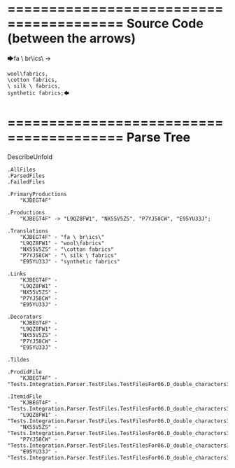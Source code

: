 ========================================
Source Code (between the arrows)
========================================

🡆fa \ br\ics\ ->

    wool\fabrics,
    \cotton fabrics,
    \ silk \ fabrics,
    synthetic fabrics;🡄

========================================
Parse Tree
========================================
DescribeUnfold

    .AllFiles
    .ParsedFiles
    .FailedFiles

    .PrimaryProductions
        "KJBEGT4F" 

    .Productions
        "KJBEGT4F" -> "L9QZ8FW1", "NX55V5ZS", "P7YJ58CW", "E95YU33J";

    .Translations
        "KJBEGT4F" - "fa \ br\ics\"
        "L9QZ8FW1" - "wool\fabrics"
        "NX55V5ZS" - "\cotton fabrics"
        "P7YJ58CW" - "\ silk \ fabrics"
        "E95YU33J" - "synthetic fabrics"

    .Links
        "KJBEGT4F" - 
        "L9QZ8FW1" - 
        "NX55V5ZS" - 
        "P7YJ58CW" - 
        "E95YU33J" - 

    .Decorators
        "KJBEGT4F" - 
        "L9QZ8FW1" - 
        "NX55V5ZS" - 
        "P7YJ58CW" - 
        "E95YU33J" - 

    .Tildes

    .ProdidFile
        "KJBEGT4F" - "Tests.Integration.Parser.TestFiles.TestFilesFor06.D_double_characters3.ds"

    .ItemidFile
        "KJBEGT4F" - "Tests.Integration.Parser.TestFiles.TestFilesFor06.D_double_characters3.ds"
        "L9QZ8FW1" - "Tests.Integration.Parser.TestFiles.TestFilesFor06.D_double_characters3.ds"
        "NX55V5ZS" - "Tests.Integration.Parser.TestFiles.TestFilesFor06.D_double_characters3.ds"
        "P7YJ58CW" - "Tests.Integration.Parser.TestFiles.TestFilesFor06.D_double_characters3.ds"
        "E95YU33J" - "Tests.Integration.Parser.TestFiles.TestFilesFor06.D_double_characters3.ds"

